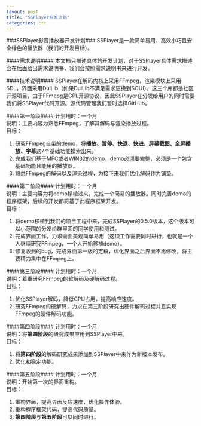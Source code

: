 ```yaml
---
layout: post
title: "SSPlayer开发计划"
categories: c++
---
```


###SSPlayer影音播放器开发计划###
SSPlayer是一款简单易用、高效小巧且安全绿色的播放器（我们的开发目标）。

####需求说明####
本文档只描述具体的开发计划，对于SSPlayer具体需求描述会在后面给出需求说明书，我们会按照需求说明书来进行开发。  

####技术说明####
SSPlayer在解码内核上采用FFmpeg，渲染模块上采用SDL，界面采用DuiLib（如果DuiLib不满足需求更换到SOUI）。这三个库都是社区开源项目，由于FFmepg是GPL开源协议，因此SSPlayer在分发给用户的同时需要我们将SSPlayer代码开源。源代码管理我们暂时选择GitHub。

####第一阶段####
计划用时：一个月  
说明：主要内容为熟悉FFmpeg，了解其解码与渲染播放过程。  
目标：  
1. 研究FFmpeg自带的demo，将**播放、暂停、快退、快进、屏幕截图、全屏播放、字幕**这7个基础功能摸索出来。  
2. 完成我们基于MFC或者WIN32的demo，demo必须要完整，必须是一个包含基础功能且能用的播放器。  
3. 熟悉FFmpeg的解码以及渲染过程，为接下来我们优化解码作为铺垫。  

####第二阶段####
计划用时：一个月  
说明：主要内容为将demo移植过来，完成一个简易的播放器。同时完善demo的程序框架，后续的开发都将基于此程序框架开发。  
目标：  
1. 将demo移植到我们的项目工程中来，完成SSPlayer的0.5.0版本，这个版本可以小范围的分发给群里面的同学使用和测试。  
2. 完成界面工作，力求画面美观简单易用（这项工作需要同时进行，也就是一个人继续研究FFmpeg，一个人开始移植demo）。  
3. 修复收到的bug，完成界面第一版的定稿，优化界面之后界面不再修改，将主要精力集中在FFmpeg上。  

####第三阶段####
计划用时：一个月  
说明：着重研究FFmpeg的软解码及硬解码过程。  
目标：  
1. 优化SSPlayer解码，降低CPU占用，提高响应速度。  
2. 研究FFmpeg的硬解码，力求在第三阶段研究出硬件解码过程并且实现FFmpeg的硬件解码功能。  

####第四阶段####
计划用时：一个月   
说明：将**第四阶段**的研究成果应用到SSPlayer中来。   
目标：   
1. 将**第四阶段**的解码研究成果添加到SSPlayer中来作为新版本发布。  
2. 优化和稳定功能。  

####第五阶段####
计划用时：一个月  
说明：开始第一次的界面重构。  
目标：  
1. 重构界面，提高界面反应速度，优化操作体验。  
2. 重构程序框架代码，提高代码质量。  
3. **第四阶段**与**第五阶段**可以同时进行。  